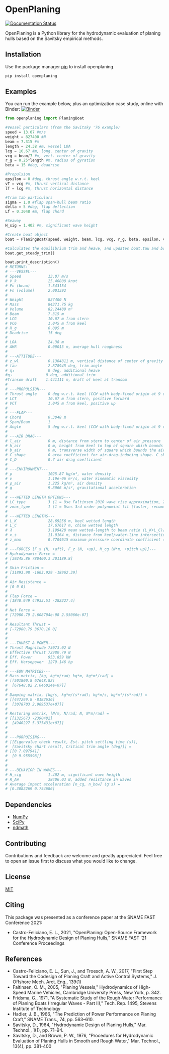 # OpenPlaning

[![Documentation Status](https://readthedocs.org/projects/openplaning/badge/?version=latest)](https://openplaning.readthedocs.io/en/latest/?badge=latest)

OpenPlaning is a Python library for the hydrodynamic evaluation of planing hulls based on the Savitsky empirical methods.

## Installation

Use the package manager [pip](https://pip.pypa.io/en/stable/) to install openplaning.

```bash
pip install openplaning
```

## Examples

You can run the example below, plus an optimization case study, online with Binder:
[![Binder](https://mybinder.org/badge_logo.svg)](https://mybinder.org/v2/gh/elcf/binder-openplaning/main?filepath=OpenPlaningExamples.ipynb)

```python
from openplaning import PlaningBoat

#Vessel particulars (from the Savitsky '76 example)
speed = 13.07 #m/s
weight = 827400 #N
beam = 7.315 #m
length = 24.38 #m, vessel LOA
lcg = 10.67 #m, long. center of gravity
vcg = beam/7 #m, vert. center of gravity
r_g = 0.25*length #m, radius of gyration
beta = 15 #deg, deadrise

#Propulsion
epsilon = 0 #deg, thrust angle w.r.t. keel
vT = vcg #m, thrust vertical distance
lT = lcg #m, thrust horizontal distance

#Trim tab particulars
sigma = 1.0 #flap span-hull beam ratio
delta = 5 #deg, flap deflection
Lf = 0.3048 #m, flap chord

#Seaway
H_sig = 1.402 #m, significant wave height

#Create boat object
boat = PlaningBoat(speed, weight, beam, lcg, vcg, r_g, beta, epsilon, vT, lT, length, H_sig, Lf=Lf, sigma=sigma, delta=delta, wetted_lengths_type=3)

#Calculates the equilibrium trim and heave, and updates boat.tau and boat.z_wl
boat.get_steady_trim()

boat.print_description()
# RETURNS:
# ---VESSEL---
# Speed            13.07 m/s
# V_k              25.40808 knot
# Fn (beam)        1.543154 
# Fn (volume)      2.001392 
# 
# Weight           827400 N
# Mass             84371.75 kg
# Volume           82.24409 m³
# Beam             7.315 m
# LCG              10.67 m from stern
# VCG              1.045 m from keel
# R_g              6.095 m
# Deadrise         15 deg
# 
# LOA              24.38 m
# AHR              0.00015 m, average hull roughness
#
# ---ATTITUDE---
# z_wl             0.1384811 m, vertical distance of center of gravity to the calm water line
# tau              2.878945 deg, trim angle
# η₃               0 deg, additional heave
#η₅               0 deg, additional trim
#Transom draft    1.441111 m, draft of keel at transom
#
# ---PROPULSION---
# Thrust angle     0 deg w.r.t. keel (CCW with body-fixed origin at 9 o'clock)
# LCT              10.67 m from stern, positive forward
# VCT              1.045 m from keel, positive up
# 
# ---FLAP---
# Chord            0.3048 m
# Span/Beam        1 
# Angle            5 deg w.r.t. keel (CCW with body-fixed origin at 9 o'clock)
# 
# ---AIR DRAG---
# l_air            0 m, distance from stern to center of air pressure
# h_air            0 m, height from keel to top of square which bounds the air-drag-inducing shape
# b_air            0 m, transverse width of square which bounds the air-drag-inducing shape
# C_shape          0 area coefficient for air-drag-inducing shape. C_shape = 1 means the air drag reference area is h_air*b_air
# C_D              0.7 air drag coefficient
# 
# ---ENVIRONMENT---
# ρ                1025.87 kg/m³, water density
# ν                1.19e-06 m²/s, water kinematic viscosity
# ρ_air            1.225 kg/m³, air density
# g                9.8066 m/s², gravitational acceleration
# 
# ---WETTED LENGTH OPTIONS---
# LC_type          3 (1 = Use Faltinsen 2010 wave rise approximation, 2 = Use Savitsky's '64 approach, 3 = Use Savitsky's '76 approach)
# zmax_type        1 (1 = Uses 3rd order polynomial fit (faster, recommended), 2 = Use cubic interpolation)
# 
# ---WETTED LENGTHS---
# L_K              28.69256 m, keel wetted length
# L_C              17.67617 m, chine wetted length
# λ                3.199428 mean wetted-length to beam ratio (L_K+L_C)/(2*beam)
# x_s              11.0164 m, distance from keel/water-line intersection to start of wetted chine
# z_max            0.7704615 maximum presssure coordinate coefficient (z_max/Ut)
# 
# ---FORCES [F_x (N, +aft), F_z (N, +up), M_cg (N*m, +pitch up)]---
# Hydrodynamic Force =
# [39245.86 780400.3 301189.8]
#
# Skin Friction =
# [31893.98 -1603.929 -18962.39]
#
# Air Resistance =
# [0 0 0]
#
# Flap Force =
# [1840.949 44933.51 -282227.4]
# 
# Net Force =
# [72980.79 2.608704e-08 2.55066e-07]
# 
# Resultant Thrust =
# [-72980.79 3670.16 0]
# 
# 
# ---THURST & POWER---
# Thrust Magnitude 73073.02 N
# Effective Thrust 72980.79 N
# Eff. Power       953.859 kW
# Eff. Horsepower  1279.146 hp
# 
# ---EOM MATRICES---
# Mass matrix, [kg, kg*m/rad; kg*m, kg*m²/rad] =
# [[501800.8 67648.82]
#  [67648.82 2.046024e+07]]
# 
# Damping matrix, [kg/s, kg*m/(s*rad); kg*m/s, kg*m²/(s*rad)] =
# [[447299.8 -8182636]
#  [3078703 2.909537e+07]]
#
# Restoring matrix, [N/m, N/rad; N, N*m/rad] =
# [[1325673 -2390482]
#  [4940227 5.375431e+07]]
#
#
# ---PORPOISING---
# [[Eigenvalue check result, Est. pitch settling time (s)],
#  [Savitsky chart result, Critical trim angle (deg)]] =
# [[0 7.097941]
#  [0 9.955598]]
#
#
# ---BEHAVIOR IN WAVES---
# H_sig            1.402 m, significant wave heigth
# R_AW             38406.03 N, added resistance in waves
# Average impact acceleration [n_cg, n_bow] (g's) =
# [0.3082269 0.754686]
```

## Dependencies

* [NumPy](https://numpy.org/)
* [SciPy](https://www.scipy.org/)
* [ndmath](https://github.com/elcf/python-ndmath)

## Contributing
Contributions and feedback are welcome and greatly appreciated. Feel free to open an issue first to discuss what you would like to change.

## License
[MIT](https://choosealicense.com/licenses/mit/)

## Citing
This package was presented as a conference paper at the SNAME FAST Conference 2021:
* Castro-Feliciano, E. L., 2021, "OpenPlaning: Open-Source Framework for the Hydrodynamic Design of Planing Hulls," SNAME FAST '21 Conference Proceedings

## References
* Castro-Feliciano, E. L., Sun, J., and Troesch, A. W., 2017, "First Step Toward the Codesign of Planing Craft and Active Control Systems," J. Offshore Mech. Arct. Eng., 139(1)
* Faltinsen, O. M., 2005, "Planing Vessels," Hydrodynamics of High-Speed Marine Vehicles, Cambridge University Press, New York, p. 342.
* Fridsma, G., 1971, "A Systematic Study of the Rough-Water Performance of Planing Boats (Irregular Waves - Part II)," Tech. Rep. 1495, Stevens Institute of Technology
* Hadler, J. B., 1966, "The Prediction of Power Performance on Planing Craft," SNAME Trans., 74, pp. 563–610.
* Savitsky, D., 1964, "Hydrodynamic Design of Planing Hulls," Mar. Technol., 1(1), pp. 71–94.
* Savitsky, D., and Brown, P. W., 1976, "Procedures for Hydrodynamic Evaluation of Planing Hulls in Smooth and Rough Water," Mar. Technol., 13(4), pp. 381-400
